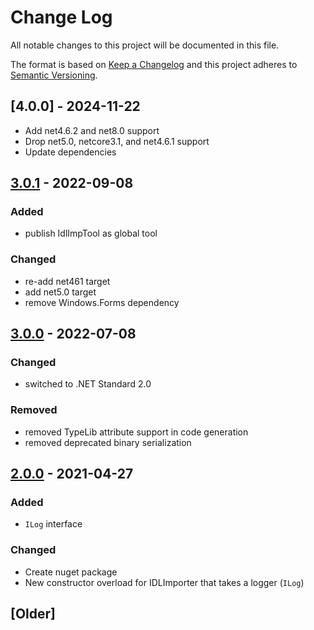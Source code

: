 # Change Log

All notable changes to this project will be documented in this file.

The format is based on [Keep a Changelog](http://keepachangelog.com/)
and this project adheres to [Semantic Versioning](http://semver.org/).

<!-- Available types of changes:
### Added
### Changed
### Fixed
### Deprecated
### Removed
### Security
-->

## [4.0.0] - 2024-11-22

- Add net4.6.2 and net8.0 support
- Drop net5.0, netcore3.1, and net4.6.1 support
- Update dependencies

## [3.0.1] - 2022-09-08

### Added

- publish IdlImpTool as global tool

### Changed

- re-add net461 target
- add net5.0 target
- remove Windows.Forms dependency

## [3.0.0] - 2022-07-08

### Changed

- switched to .NET Standard 2.0

### Removed

- removed TypeLib attribute support in code generation
- removed deprecated binary serialization

## [2.0.0] - 2021-04-27

### Added

- `ILog` interface

### Changed

- Create nuget package
- New constructor overload for IDLImporter that takes a logger (`ILog`)

## [Older]

[Unreleased]: https://github.com/sillsdev/IdlImporter/compare/v3.0.1...master

[3.0.1]: https://github.com/sillsdev/IdlImporter/compare/v3.0.0...v3.0.1
[3.0.0]: https://github.com/sillsdev/IdlImporter/compare/v2.0.0...v3.0.0
[2.0.0]: https://github.com/sillsdev/IdlImporter/compare/fcf0091...v2.0.0
